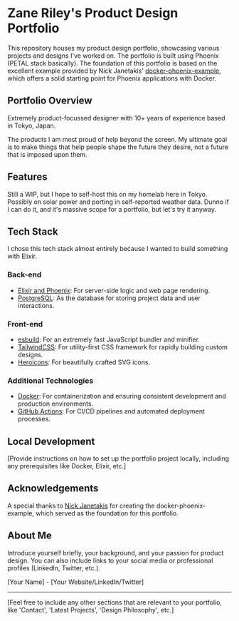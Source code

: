 # Zane Riley's Product Design Portfolio

This repository houses my product design portfolio, showcasing various projects and designs I've worked on. The portfolio is built using Phoenix (PETAL stack basically). The foundation of this portfolio is based on the excellent example provided by Nick Janetakis' [docker-phoenix-example](https://github.com/nickjj/docker-phoenix-example), which offers a solid starting point for Phoenix applications with Docker.

## Portfolio Overview

Extremely product-focussed designer with 10+ years of experience based in Tokyo, Japan. 

The products I am most proud of help beyond the screen. My ultimate goal is to make things that help people shape the future they desire, not a future that is imposed upon them. 

## Features

Still a WIP, but I hope to self-host this on my homelab here in Tokyo. Possibly on solar power and porting in self-reported weather data. Dunno if I can do it, and it's massive scope for a portfolio, but let's try it anyway.

## Tech Stack

I chose this tech stack almost entirely because I wanted to build something with Elixir. 

### Back-end

- [Elixir and Phoenix](https://www.phoenixframework.org/): For server-side logic and web page rendering.
- [PostgreSQL](https://www.postgresql.org/): As the database for storing project data and user interactions.

### Front-end

- [esbuild](https://esbuild.github.io/): For an extremely fast JavaScript bundler and minifier.
- [TailwindCSS](https://tailwindcss.com/): For utility-first CSS framework for rapidly building custom designs.
- [Heroicons](https://heroicons.com/): For beautifully crafted SVG icons.

### Additional Technologies

- [Docker](https://www.docker.com/): For containerization and ensuring consistent development and production environments.
- [GitHub Actions](https://github.com/features/actions): For CI/CD pipelines and automated deployment processes.

## Local Development

[Provide instructions on how to set up the portfolio project locally, including any prerequisites like Docker, Elixir, etc.]

## Acknowledgements

A special thanks to [Nick Janetakis](https://nickjanetakis.com) for creating the docker-phoenix-example, which served as the foundation for this portfolio. 

## About Me

Introduce yourself briefly, your background, and your passion for product design. You can also include links to your social media or professional profiles (LinkedIn, Twitter, etc.).

[Your Name] - [Your Website/LinkedIn/Twitter]

---

[Feel free to include any other sections that are relevant to your portfolio, like 'Contact', 'Latest Projects', 'Design Philosophy', etc.]

